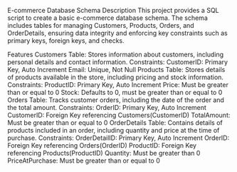 E-commerce Database Schema
Description
This project provides a SQL script to create a basic e-commerce database schema. The schema includes tables for managing Customers, Products, Orders, and OrderDetails, ensuring data integrity and enforcing key constraints such as primary keys, foreign keys, and checks.

Features
Customers Table: Stores information about customers, including personal details and contact information.
Constraints:
CustomerID: Primary Key, Auto Increment
Email: Unique, Not Null
Products Table: Stores details of products available in the store, including pricing and stock information.
Constraints:
ProductID: Primary Key, Auto Increment
Price: Must be greater than or equal to 0
Stock: Defaults to 0, must be greater than or equal to 0
Orders Table: Tracks customer orders, including the date of the order and the total amount.
Constraints:
OrderID: Primary Key, Auto Increment
CustomerID: Foreign Key referencing Customers(CustomerID)
TotalAmount: Must be greater than or equal to 0
OrderDetails Table: Contains details of products included in an order, including quantity and price at the time of purchase.
Constraints:
OrderDetailID: Primary Key, Auto Increment
OrderID: Foreign Key referencing Orders(OrderID)
ProductID: Foreign Key referencing Products(ProductID)
Quantity: Must be greater than 0
PriceAtPurchase: Must be greater than or equal to 0
